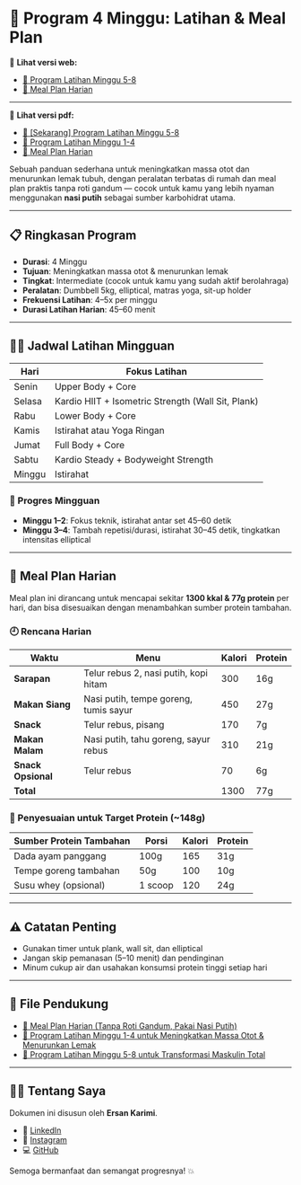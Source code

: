 # 💪 Program 4 Minggu: Latihan & Meal Plan

📌 **Lihat versi web:**

- [📄 Program Latihan Minggu 5-8](https://ersankarimi.github.io/ersan-bodyproject/programs.html)
- [🥗 Meal Plan Harian](https://ersankarimi.github.io/ersan-bodyproject/meal-plans.html)

---

📌 **Lihat versi pdf:**

- [📄 [Sekarang] Program Latihan Minggu 5-8](./programs[5-8].pdf)
- [📄 Program Latihan Minggu 1-4](./programs[1-4].pdf)
- [🥗 Meal Plan Harian](./meal-plans.pdf)

Sebuah panduan sederhana untuk meningkatkan massa otot dan menurunkan lemak
tubuh, dengan peralatan terbatas di rumah dan meal plan praktis tanpa roti
gandum — cocok untuk kamu yang lebih nyaman menggunakan **nasi putih** sebagai
sumber karbohidrat utama.

---

## 📋 Ringkasan Program

- **Durasi**: 4 Minggu
- **Tujuan**: Meningkatkan massa otot & menurunkan lemak
- **Tingkat**: Intermediate (cocok untuk kamu yang sudah aktif berolahraga)
- **Peralatan**: Dumbbell 5kg, elliptical, matras yoga, sit-up holder
- **Frekuensi Latihan**: 4–5x per minggu
- **Durasi Latihan Harian**: 45–60 menit

---

## 🏋️‍♂️ Jadwal Latihan Mingguan

| Hari   | Fokus Latihan                                      |
| ------ | -------------------------------------------------- |
| Senin  | Upper Body + Core                                  |
| Selasa | Kardio HIIT + Isometric Strength (Wall Sit, Plank) |
| Rabu   | Lower Body + Core                                  |
| Kamis  | Istirahat atau Yoga Ringan                         |
| Jumat  | Full Body + Core                                   |
| Sabtu  | Kardio Steady + Bodyweight Strength                |
| Minggu | Istirahat                                          |

### 📌 Progres Mingguan

- **Minggu 1–2**: Fokus teknik, istirahat antar set 45–60 detik
- **Minggu 3–4**: Tambah repetisi/durasi, istirahat 30–45 detik, tingkatkan
  intensitas elliptical

---

## 🥗 Meal Plan Harian

Meal plan ini dirancang untuk mencapai sekitar **1300 kkal & 77g protein** per
hari, dan bisa disesuaikan dengan menambahkan sumber protein tambahan.

### 🕘 Rencana Harian

| Waktu              | Menu                                  | Kalori | Protein |
| ------------------ | ------------------------------------- | ------ | ------- |
| **Sarapan**        | Telur rebus 2, nasi putih, kopi hitam | 300    | 16g     |
| **Makan Siang**    | Nasi putih, tempe goreng, tumis sayur | 450    | 27g     |
| **Snack**          | Telur rebus, pisang                   | 170    | 7g      |
| **Makan Malam**    | Nasi putih, tahu goreng, sayur rebus  | 310    | 21g     |
| **Snack Opsional** | Telur rebus                           | 70     | 6g      |
| **Total**          |                                       | 1300   | 77g     |

### 🔁 Penyesuaian untuk Target Protein (~148g)

| Sumber Protein Tambahan | Porsi   | Kalori | Protein |
| ----------------------- | ------- | ------ | ------- |
| Dada ayam panggang      | 100g    | 165    | 31g     |
| Tempe goreng tambahan   | 50g     | 100    | 10g     |
| Susu whey (opsional)    | 1 scoop | 120    | 24g     |

---

## ⚠️ Catatan Penting

- Gunakan timer untuk plank, wall sit, dan elliptical
- Jangan skip pemanasan (5–10 menit) dan pendinginan
- Minum cukup air dan usahakan konsumsi protein tinggi setiap hari

---

## 📎 File Pendukung

- [🥗 Meal Plan Harian (Tanpa Roti Gandum, Pakai Nasi Putih)](./meal-plans.pdf)
- [📄 Program Latihan Minggu 1-4 untuk Meningkatkan Massa Otot & Menurunkan Lemak](./programs[1-4].pdf)
- [📄 Program Latihan Minggu 5-8 untuk Transformasi Maskulin Total](./programs[5-8].pdf)

---

## 🙋‍♂️ Tentang Saya

Dokumen ini disusun oleh **Ersan Karimi**.

- 🔗 [LinkedIn](https://www.linkedin.com/in/ersankarimi/)
- 📸 [Instagram](https://www.instagram.com/ersankarimi/)
- 💻 [GitHub](https://github.com/ersankarimi)

Semoga bermanfaat dan semangat progresnya! 💥
